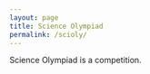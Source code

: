 ```yaml
---
layout: page
title: Science Olympiad
permalink: /scioly/
---
```


Science Olympiad is a competition.